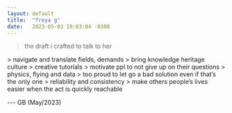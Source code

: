 ```yaml
---
layout: default
title:  "freya g"
date:   2023-05-03 19:03:04 -0300
---
```

  
> the draft i crafted to talk to her
  
  
\> navigate and translate fields, demands
\> bring knowledge heritage culture
\> creative tutorials
\> motivate ppl to not give up on their questions
\> physics, flying and data
\> too proud to let go a bad solution even if that’s the only one
\> reliability and consistency
\> make others people’s lives easier when the act is quickly reachable
  
--- GB (May/2023)
